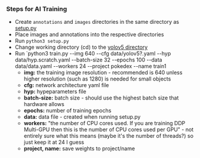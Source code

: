 ### Steps for AI Training
- Create `annotations` and `images` directories in the same directory as [setup.py](setup.py)
- Place images and annotations into the respective directories
- Run `python3 setup.py`
- Change working directory (cd) to the [yolov5 directory](yolov5)
- Run `python3 train.py --img 640 --cfg data/yolov5?.yaml --hyp data/hyp.scratch.yaml --batch-size 32 --epochs 100 --data data/data.yaml --workers 24 --project pokedex --name train1
  - **img:** the training image resolution - recommended is 640 unless higher resolution (such as 1280) is needed for small objects
  - **cfg:** network architecture yaml file
  - **hyp:** hypeparameters file
  - **batch-size:** batch size - should use the highest batch size that hardware allows
  - **epochs:** number of training epochs
  - **data:** data file - created when running setup.py
  - **workers:** "the number of CPU cores used. If you are training DDP Multi-GPU then this is the number of CPU cores used per GPU" - not entirely sure what this means (maybe it's the number of threads?) so just keep it at 24 I guess
  - **project, name:** save weights to project/name
